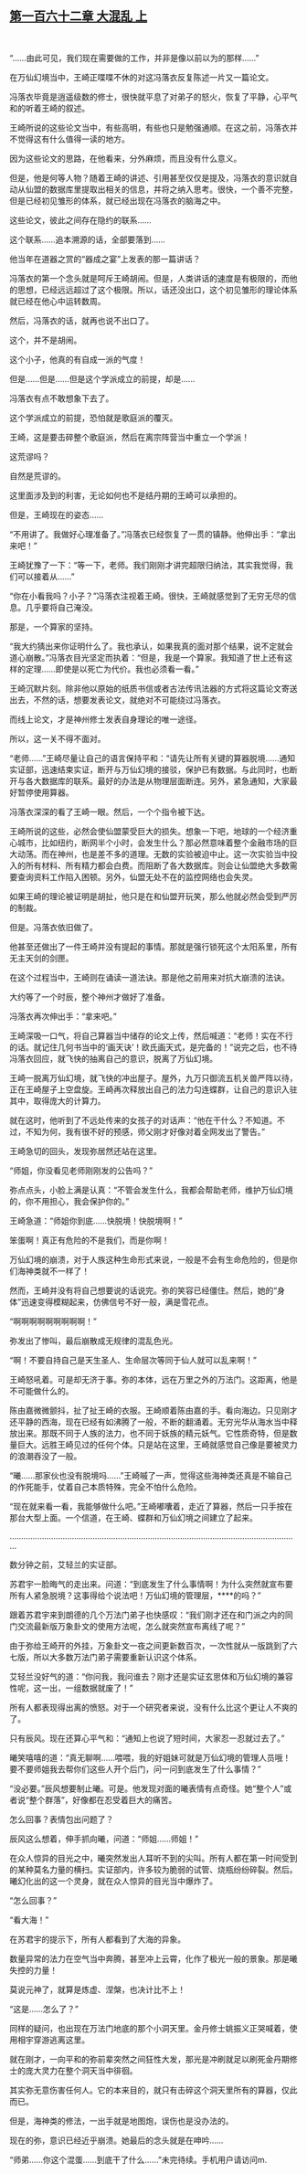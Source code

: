 ## [第一百六十二章 大混乱 上](https://www.xxbiquge.com/11_11207/9053030.html)
﻿

  “……由此可见，我们现在需要做的工作，并非是像以前以为的那样……”

  在万仙幻境当中，王崎正喋喋不休的对这冯落衣反复陈述一片又一篇论文。

  冯落衣毕竟是逍遥级数的修士，很快就平息了对弟子的怒火，恢复了平静，心平气和的听着王崎的叙述。

  王崎所说的这些论文当中，有些高明，有些也只是勉强通顺。在这之前，冯落衣并不觉得这有什么值得一读的地方。

  因为这些论文的思路，在他看来，分外麻烦，而且没有什么意义。

  但是，他是何等人物？随着王崎的讲述、引用甚至仅仅是提及，冯落衣的意识就自动从仙盟的数据库里提取出相关的信息，并将之纳入思考。很快，一个善不完整，但是已经初见雏形的体系，就已经出现在冯落衣的脑海之中。

  这些论文，彼此之间存在隐约的联系……

  这个联系……追本溯源的话，全部要落到……

  他当年在道器之赏的“器成之宴”上发表的那一篇讲话？

  冯落衣的第一个念头就是呵斥王崎胡闹。但是，人类讲话的速度是有极限的，而他的思想，已经远远超过了这个极限。所以，话还没出口，这个初见雏形的理论体系就已经在他心中运转数周。

  然后，冯落衣的话，就再也说不出口了。

  这个，并不是胡闹。

  这个小子，他真的有自成一派的气度！

  但是……但是……但是这个学派成立的前提，却是……

  冯落衣有点不敢想象下去了。

  这个学派成立的前提，恐怕就是歌庭派的覆灭。

  王崎，这是要击碎整个歌庭派，然后在离宗阵营当中重立一个学派！

  这荒谬吗？

  自然是荒谬的。

  这里面涉及到的利害，无论如何也不是结丹期的王崎可以承担的。

  但是，王崎现在的姿态……

  “不用讲了。我做好心理准备了。”冯落衣已经恢复了一贯的镇静。他伸出手：“拿出来吧！”

  王崎犹豫了一下：“等一下，老师。我们刚刚才讲完超限归纳法，其实我觉得，我们可以接着从……”

  “你在小看我吗？小子？”冯落衣注视着王崎。很快，王崎就感觉到了无穷无尽的信息。几乎要将自己淹没。

  那是，一个算家的坚持。

  “我大约猜出来你证明什么了。我也承认，如果我真的面对那个结果，说不定就会道心崩散。”冯落衣目光坚定而执着：“但是，我是一个算家。我知道了世上还有这样的定理……即使是以死亡为代价。我也必须看一看。”

  王崎沉默片刻。除非他以原始的纸质书信或者古法传讯法器的方式将这篇论文寄送出去，不然的话，想要发表论文，就绝对不可能绕过冯落衣。

  而线上论文，才是神州修士发表自身理论的唯一途径。

  所以，这一关不得不面对。

  “老师……”王崎尽量让自己的语言保持平和：“请先让所有关键的算器脱境……通知实证部，迅速结束实证，断开与万仙幻境的接驳，保护已有数据。与此同时，也断开与各大数据库的联系。最好的办法是从物理层面断连。另外，紧急通知，大家最好暂停使用算器。

  冯落衣深深的看了王崎一眼。然后，一个个指令被下达。

  王崎所说的这些，必然会使仙盟蒙受巨大的损失。想象一下吧，地球的一个经济重心城市，比如纽约，断网半个小时，会发生什么？那必然意味着整个金融市场的巨大动荡。而在神州，也是差不多的道理。无数的实验被迫中止。这一次实验当中投入的所有材料、所有精力都会白费。而阻断了各大数据库。则会让仙盟绝大多数需要查询资料工作陷入困顿。另外，仙盟无处不在的监控网络也会失灵。

  如果王崎的理论被证明是胡扯，他只是在和仙盟开玩笑，那么他就必然会受到严厉的制裁。

  但是。冯落衣依旧做了。

  他甚至还做出了一件王崎并没有提起的事情。那就是强行锁死这个太阳系里，所有无主天剑的剑匣。

  在这个过程当中，王崎则在诵读一道法诀。那是他之前用来对抗大崩溃的法诀。

  大约等了一个时辰，整个神州才做好了准备。

  冯落衣再次伸出手：“拿来吧。”

  王崎深吸一口气，将自己算器当中储存的论文上传，然后喊道：“老师！实在不行的话。就记住几何书当中的‘画天诀’！欧氏画天式，是完备的！”说完之后，也不待冯落衣回应，就飞快的抽离自己的意识，脱离了万仙幻境。

  王崎一脱离万仙幻境，就飞快的冲出屋子。屋外，九万只御流五机关兽严阵以待，正在王崎屋子上空盘旋。王崎再次释放出自己的法力勾连蝶群，让自己的意识入驻其中，取得庞大的计算力。

  就在这时，他听到了不远处传来的女孩子的对话声：“他在干什么？不知道。不过，不知为何，我有很不好的预感，师父刚才好像对着全网发出了警告。”

  王崎急切的回头，发现弥居然还站在这里。

  “师姐，你没看见老师刚刚发的公告吗？”

  弥点点头，小脸上满是认真：“不管会发生什么，我都会帮助老师，维护万仙幻境的，你不用担心，我会保护你的。”

  王崎急道：“师姐你到底……快脱境！快脱境啊！”

  笨蛋啊！真正有危险的不是我们，而是你啊！

  万仙幻境的崩溃，对于人族这种生命形式来说，一般是不会有生命危险的，但是你们海神类就不一样了！

  然而，王崎并没有将自己想要说的话说完。弥的笑容已经僵住。然后，她的“身体”迅速变得模糊起来，仿佛信号不好一般，满是雪花点。

  “啊啊啊啊啊啊啊啊啊！”

  弥发出了惨叫，最后崩散成无规律的混乱色光。

  “啊！不要自持自己是天生圣人、生命层次等同于仙人就可以乱来啊！”

  王崎怒吼着。可是却无济于事。弥的本体，远在万里之外的万法门。这距离，他是不可能做什么的。

  陈由嘉微微颤抖，扯了扯王崎的衣服。王崎顺着陈由嘉的手。看向海边。只见刚才还平静的西海，现在已经有如沸腾了一般，不断的翻涌着。无穷光华从海水当中释放出来。那既不同于人族的法力，也不同于妖族的精元妖气。它性质奇特，但是数量巨大。远胜王崎见过的任何个体。只是站在这里，王崎就感觉自己像是要被灵力的浪潮吞没了一般。

  “曦……那家伙也没有脱境吗……”王崎嘁了一声，觉得这些海神类还真是不输自己的作死能手，仗着自己本质特殊，完全不怕什么危险。

  “现在就来看一看，我能够做什么吧。”王崎嘟囔着，走近了算器，然后一只手按在那台大型上面。一个信道，在王崎、蝶群和万仙幻境之间建立了起来。

  ………………………………………………………………………………………………………………

  数分钟之前，艾轻兰的实证部。

  苏君宇一脸晦气的走出来。问道：“到底发生了什么事情啊！为什么突然就宣布要所有人紧急脱境？这事得给个说法吧！万仙幻境的管理层，****的吗？”

  跟着苏君宇来到朗德的几个万法门弟子也快感叹：“我们刚才还在和门派之内的同门交流最新版万象卦文的使用方法呢，怎么就突然宣布离线了呢？”

  由于弥给王崎开的外挂，万象卦文一夜之间更新数百次，一次性就从一版跳到了六七版，所以大多数万法门弟子需要重新认识这个体系。

  艾轻兰没好气的道：“你问我，我问谁去？刚才还是实证玄思体和万仙幻境的兼容性呢，这一出，一组数据就废了！”

  所有人都表现得出离的愤怒。对于一个研究者来说，没有什么比这个更让人不爽的了。

  只有辰风。现在还算心平气和：“通知上也说了短时间，大家忍一忍就过去了。”

  曦笑嘻嘻的道：“真无聊啊……喂喂，我的好姐妹可就是万仙幻境的管理人员哦！要不要师姐我去帮你们这些人开个后门，问一问到底发生了什么事情？”

  “没必要。”辰风想要制止曦。可是。他发现对面的曦表情有点奇怪。她“整个人”或者说“整个群落”，好像都在忍受着巨大的痛苦。

  怎么回事？表情包出问题了？

  辰风这么想着，伸手抓向曦，问道：“师姐……师姐！”

  在众人惊异的目光之中，曦突然发出人耳听不到的尖叫。所有人都在第一时间受到的某种莫名力量的横扫。实证部内，许多较为脆弱的试管、烧瓶纷纷碎裂。然后。曦幻化出的这一个灵身，就在众人惊异的目光当中爆炸了。

  “怎么回事？”

  “看大海！”

  在苏君宇的提示下，所有人都看到了大海的异象。

  数量异常的法力在空气当中奔腾，甚至冲上云霄，化作了极光一般的景象。那是曦失控的力量！

  莫说元神了，就算是炼虚、涅槃，也决计比不上！

  “这是……怎么了？”

  同样的疑问，也出现在万法门地底的那个小洞天里。金丹修士姚振义正哭喊着，使用相宇穿游逃离这里。

  就在刚才，一向平和的弥前辈突然之间狂性大发，那光是冲刷就足以刷死金丹期修士的庞大灵力在整个洞天当中徘徊。

  其实弥无意伤害任何人。它的本来目的，就只有击碎这个洞天里所有的算器，仅此而已。

  但是，海神类的修法，一出手就是地图炮，误伤也是没办法的。

  现在的弥，意识已经近乎崩溃。她最后的念头就是在呻吟……

  “师弟……你这个混蛋……到底干了什么……”未完待续。手机用户请访问m.
